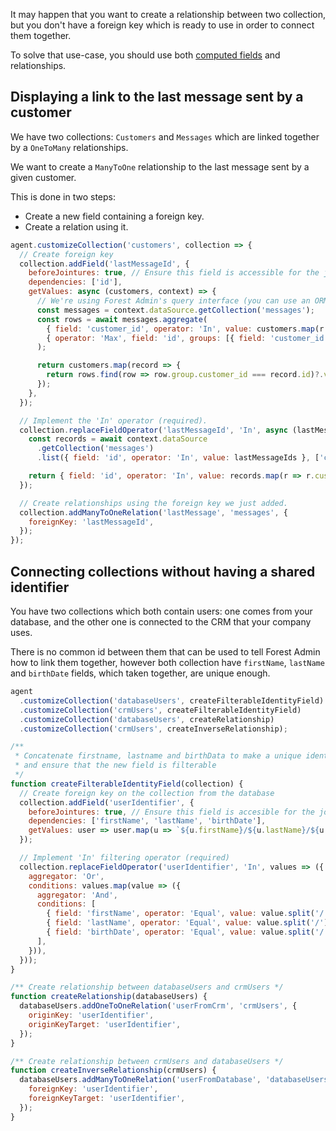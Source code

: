 It may happen that you want to create a relationship between two collection, but you don't have a foreign key which is ready to use in order to connect them together.

To solve that use-case, you should use both [computed fields](../fields/computed.md) and relationships.

## Displaying a link to the last message sent by a customer

We have two collections: `Customers` and `Messages` which are linked together by a `OneToMany` relationships.

We want to create a `ManyToOne` relationship to the last message sent by a given customer.

This is done in two steps:

- Create a new field containing a foreign key.
- Create a relation using it.

```javascript
agent.customizeCollection('customers', collection => {
  // Create foreign key
  collection.addField('lastMessageId', {
    beforeJointures: true, // Ensure this field is accessible for the jointure
    dependencies: ['id'],
    getValues: async (customers, context) => {
      // We're using Forest Admin's query interface (you can use an ORM or a plain SQL query)
      const messages = context.dataSource.getCollection('messages');
      const rows = await messages.aggregate(
        { field: 'customer_id', operator: 'In', value: customers.map(r => r.id) },
        { operator: 'Max', field: 'id', groups: [{ field: 'customer_id' }] },
      );

      return customers.map(record => {
        return rows.find(row => row.group.customer_id === record.id)?.value ?? null;
      });
    },
  });

  // Implement the 'In' operator (required).
  collection.replaceFieldOperator('lastMessageId', 'In', async (lastMessageIds, context) => {
    const records = await context.dataSource
      .getCollection('messages')
      .list({ field: 'id', operator: 'In', value: lastMessageIds }, ['customer_id']);

    return { field: 'id', operator: 'In', value: records.map(r => r.customer_id) };
  });

  // Create relationships using the foreign key we just added.
  collection.addManyToOneRelation('lastMessage', 'messages', {
    foreignKey: 'lastMessageId',
  });
});
```

## Connecting collections without having a shared identifier

You have two collections which both contain users: one comes from your database, and the other one is connected to the CRM that your company uses.

There is no common id between them that can be used to tell Forest Admin how to link them together, however both collection have `firstName`, `lastName` and `birthDate` fields, which taken together, are unique enough.

```javascript
agent
  .customizeCollection('databaseUsers', createFilterableIdentityField)
  .customizeCollection('crmUsers', createFilterableIdentityField)
  .customizeCollection('databaseUsers', createRelationship)
  .customizeCollection('crmUsers', createInverseRelationship);

/**
 * Concatenate firstname, lastname and birthData to make a unique identifier
 * and ensure that the new field is filterable
 */
function createFilterableIdentityField(collection) {
  // Create foreign key on the collection from the database
  collection.addField('userIdentifier', {
    beforeJointures: true, // Ensure this field is accesible for the jointure
    dependencies: ['firstName', 'lastName', 'birthDate'],
    getValues: user => user.map(u => `${u.firstName}/${u.lastName}/${u.birthDate}`),
  });

  // Implement 'In' filtering operator (required)
  collection.replaceFieldOperator('userIdentifier', 'In', values => ({
    aggregator: 'Or',
    conditions: values.map(value => ({
      aggregator: 'And',
      conditions: [
        { field: 'firstName', operator: 'Equal', value: value.split('/')[0] },
        { field: 'lastName', operator: 'Equal', value: value.split('/')[1] },
        { field: 'birthDate', operator: 'Equal', value: value.split('/')[2] },
      ],
    })),
  }));
}

/** Create relationship between databaseUsers and crmUsers */
function createRelationship(databaseUsers) {
  databaseUsers.addOneToOneRelation('userFromCrm', 'crmUsers', {
    originKey: 'userIdentifier',
    originKeyTarget: 'userIdentifier',
  });
}

/** Create relationship between crmUsers and databaseUsers */
function createInverseRelationship(crmUsers) {
  databaseUsers.addManyToOneRelation('userFromDatabase', 'databaseUsers', {
    foreignKey: 'userIdentifier',
    foreignKeyTarget: 'userIdentifier',
  });
}
```
